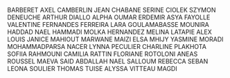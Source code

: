 BARBERET AXEL
CAMBERLIN JEAN
CHABANE SERINE
CIOLEK SZYMON
DENEUCHE ARTHUR
DIALLO ALPHA OUMAR
ERDEMIR ASYA
FAYOLLE VALENTINE
FERNANDES FERREIRA LARA
GOULAMABASSE MOUNIRA
HADDAD NAEL
HAMMADI MOLKA
HERNANDEZ MELINA
LATAPIE ALEX
LOUIS JANICE
MAHIOUT MARWANE
MAIZI ELSA
MHIJY YASMINE
MORADI MOHAMMADPARSA
NACER LYNNA
PECULIER CHARLINE
PLAKHOTA SOFIIA
RAHMOUNI CAMILIA
RATTIN FLORIANE
ROTOLONI ANEAS
ROUSSEL MAEVA
SAID ABDALLAH NAEL
SALLOUM REBECCA
SEBAN LEONA
SOULIER THOMAS
TUISE ALYSSA
VITTEAU MAGDI